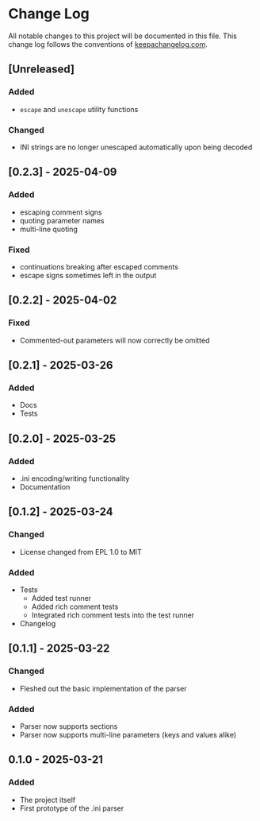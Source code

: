 # Change Log
All notable changes to this project will be documented in this file. This change log follows the conventions of [keepachangelog.com](http://keepachangelog.com/).

## [Unreleased]
### Added
- `escape` and `unescape` utility functions
### Changed
- INI strings are no longer unescaped automatically upon being decoded

## [0.2.3] - 2025-04-09
### Added
- escaping comment signs
- quoting parameter names
- multi-line quoting
### Fixed
- continuations breaking after escaped comments
- escape signs sometimes left in the output

## [0.2.2] - 2025-04-02
### Fixed
- Commented-out parameters will now correctly be omitted

## [0.2.1] - 2025-03-26
### Added
- Docs
- Tests

## [0.2.0] - 2025-03-25
### Added
- .ini encoding/writing functionality
- Documentation

## [0.1.2] - 2025-03-24
### Changed
- License changed from EPL 1.0 to MIT
### Added
- Tests
    - Added test runner
    - Added rich comment tests
    - Integrated rich comment tests into the test runner
- Changelog

## [0.1.1] - 2025-03-22
### Changed
- Fleshed out the basic implementation of the parser
### Added
- Parser now supports sections
- Parser now supports multi-line parameters (keys and values alike)

## 0.1.0 - 2025-03-21
### Added
- The project itself
- First prototype of the .ini parser
